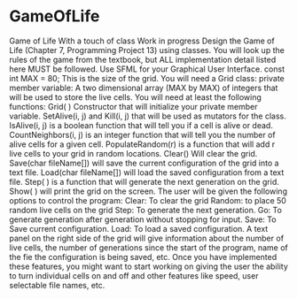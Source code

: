 # GameOfLife
Game of Life
With a touch of class
Work in progress
Design the Game of Life (Chapter 7, Programming Project 13) using classes. You will look up the rules of the game from the textbook, but ALL
implementation detail listed here MUST be followed.
Use SFML for your Graphical User Interface.
const int MAX = 80; This is the size of the grid.
You will need a Grid class:
private member variable: A two dimensional array (MAX by MAX) of integers that will be used to store the live cells.
You will need at least the following functions:
Grid( ) Constructor that will initialize your private member variable.
SetAlive(i, j) and Kill(i, j) that will be used as mutators for the class.
IsAlive(i, j) is a boolean function that will tell you if a cell is alive or dead.
CountNeighbors(i, j) is an integer function that will tell you the number of alive cells for a given cell.
PopulateRandom(r) is a function that will add r live cells to your grid in random locations.
Clear() Will clear the grid.
Save(char fileName[]) will save the current configuration of the grid into a text file.
Load(char fileName[]) will load the saved configuration from a text file.
Step( ) is a function that will generate the next generation on the grid.
Show( ) will print the grid on the screen.
The user will be given the following options to control the program:
Clear: To clear the grid
Random: to place 50 random live cells on the grid
Step: To generate the next generation.
Go: To generate generation after generation without stopping for input.
Save: To Save current configuration.
Load: To load a saved configuration.
A text panel on the right side of the grid will give information about the number of live cells, the number of generations since the start of the program, name
of the fie the configuration is being saved, etc.
Once you have implemented these features, you might want to start working on giving the user the ability to turn individual cells on and off and other
features like speed, user selectable file names, etc.
